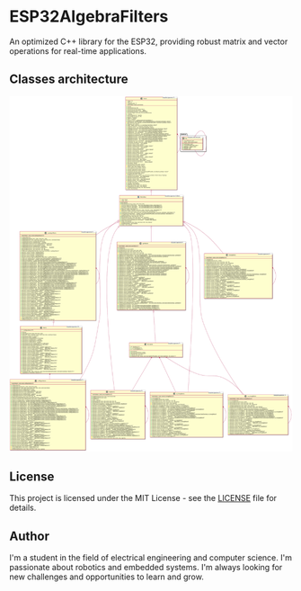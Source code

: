 # ESP32AlgebraFilters
An optimized C++ library for the ESP32, providing robust matrix and vector operations for real-time applications.

## Classes architecture
![Classes diagram](lib\linearAlgebra\docs\classDiagram.svg)

## License

This project is licensed under the MIT License - see the [LICENSE](LICENSE) file for details.

## Author
I'm a student in the field of electrical engineering and computer science. I'm passionate about robotics and embedded systems. I'm always looking for new challenges and opportunities to learn and grow.